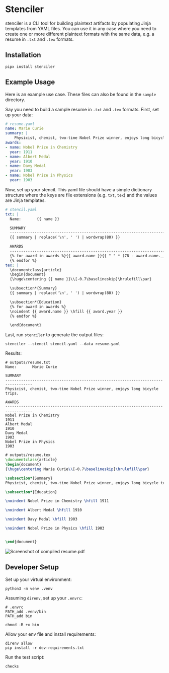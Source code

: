 # Stenciler

stenciler is a CLI tool for building plaintext artifacts by populating Jinja
templates from YAML files. You can use it in any case where you need to create
one or more different plaintext formats with the same data, e.g. a resume in
`.txt` and `.tex` formats.

## Installation

```shell
pipx install stenciler
```

## Example Usage

Here is an example use case. These files can also be found in the `sample`
directory.

Say you need to build a sample resume in `.txt` and `.tex` formats. First, set up
your data:

```yaml
# resume.yaml
name: Marie Curie
summary: |
    Physicist, chemist, two-time Nobel Prize winner, enjoys long bicycle trips.
awards:
- name: Nobel Prize in Chemistry
  year: 1911
- name: Albert Medal
  year: 1910
- name: Davy Medal
  year: 1903
- name: Nobel Prize in Physics
  year: 1903
```

Now, set up your stencil. This yaml file should have a simple dictionary structure
where the keys are file extensions (e.g. `txt`, `tex`) and the values are Jinja
templates.

```yaml
# stencil.yaml
txt: |
  Name:       {{ name }}

  SUMMARY
  ----------------------------------------------------------------------------------
  {{ summary | replace('\n', ' ') | wordwrap(80) }}

  AWARDS
  ----------------------------------------------------------------------------------
  {% for award in awards %}{{ award.name }}{{ " " * (78 - award.name.__len__()) }}{{ award.year}}
  {% endfor %}
tex: |
  \documentclass{article}
  \begin{document}
  {\huge\centering {{ name }}\\[-0.7\baselineskip]\hrulefill\par}

  \subsection*{Summary}
  {{ summary | replace('\n', ' ') | wordwrap(80) }}

  \subsection*{Education}
  {% for award in awards %}
  \noindent {{ award.name }} \hfill {{ award.year }}
  {% endfor %}

  \end{document}
```

Last, run `stenciler` to generate the output files:

```shell
stenciler --stencil stencil.yaml --data resume.yaml
```

Results:

```
# outputs/resume.txt
Name:       Marie Curie

SUMMARY
----------------------------------------------------------------------------------
Physicist, chemist, two-time Nobel Prize winner, enjoys long bicycle trips.

AWARDS
----------------------------------------------------------------------------------
Nobel Prize in Chemistry                                                      1911
Albert Medal                                                                  1910
Davy Medal                                                                    1903
Nobel Prize in Physics                                                        1903
```

```tex
# outputs/resume.tex
\documentclass{article}
\begin{document}
{\huge\centering Marie Curie\\[-0.7\baselineskip]\hrulefill\par}

\subsection*{Summary}
Physicist, chemist, two-time Nobel Prize winner, enjoys long bicycle trips.

\subsection*{Education}

\noindent Nobel Prize in Chemistry \hfill 1911

\noindent Albert Medal \hfill 1910

\noindent Davy Medal \hfill 1903

\noindent Nobel Prize in Physics \hfill 1903


\end{document}
```

![Screenshot of compiled resume.pdf](sample/outputs/resume_pdf.png "Screenshot")

## Developer Setup

Set up your virtual environment:

```shell
python3 -m venv .venv
```

Assuming `direnv`, set up your `.envrc`:

```shell
# .envrc
PATH_add .venv/bin
PATH_add bin

chmod -R +x bin
```

Allow your env file and install requirements:

```shell
direnv allow
pip install -r dev-requirements.txt
```

Run the test script:

```shell
checks
```

